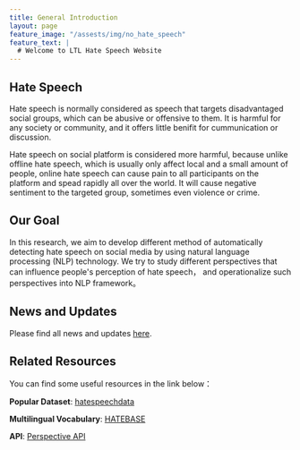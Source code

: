 ```yaml
---
title: General Introduction
layout: page
feature_image: "/assests/img/no_hate_speech"
feature_text: |
  # Welcome to LTL Hate Speech Website
---
```


## Hate Speech

Hate speech is normally considered as speech that targets disadvantaged social groups, which can be abusive or offensive to them. It is harmful for any society or community, and it offers little benifit for cummunication or discussion. 

Hate speech on social platform is considered more harmful, because unlike offline hate speech, which is usually only affect local and a small amount of people, online hate speech can cause pain to all participants on the platform and spead rapidly all over the world. It will cause negative sentiment to the targeted group, sometimes even violence or crime.

## Our Goal

In this research, we aim to develop different method of automatically detecting hate speech on social media by using natural language processing (NLP) technology. We try to study different perspectives that can influence people's perception of hate speech， and operationalize such perspectives into NLP framework。

## News and Updates

Please find all news and updates [here](update.html).

## Related Resources

You can find some useful resources in the link below：

**Popular Dataset**: [hatespeechdata](http://hatespeechdata.com/)

**Multilingual Vocabulary**: [HATEBASE](https://hatebase.org/)

**API**: [Perspective API](https://www.perspectiveapi.com/#/home)